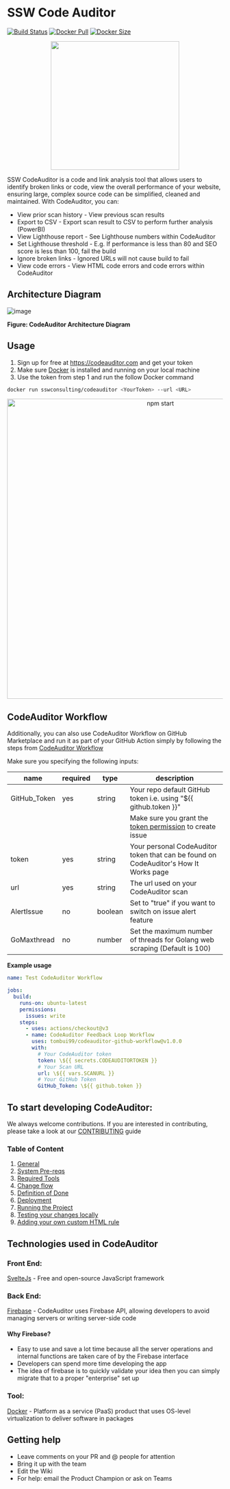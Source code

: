 # SSW Code Auditor

[![Build Status](https://github.com/SSWConsulting/SSW.CodeAuditor/workflows/CI/badge.svg)](https://github.com/SSWConsulting/SSW.CodeAuditor/actions)
[![Docker Pull](https://badgen.net/docker/pulls/sswconsulting/codeauditor?icon=docker&label=pulls)](https://hub.docker.com/r/sswconsulting/codeauditor)
[![Docker Size](https://badgen.net/docker/size/sswconsulting/codeauditor/latest/amd64?icon=docker&label=size)](https://hub.docker.com/r/sswconsulting/codeauditor)

<p align='center'>
<img src="https://user-images.githubusercontent.com/67776356/90211512-3c539e00-de34-11ea-900c-ace63b13e387.png" width="300"/>
</p>

SSW CodeAuditor is a code and link analysis tool that allows users to identify broken links or code, view the overall performance of your website, ensuring large, complex source code can be simplified, cleaned and maintained. With CodeAuditor, you can:
  - View prior scan history - View previous scan results
  - Export to CSV - Export scan result to CSV to perform further analysis (PowerBI)
  - View Lighthouse report - See Lighthouse numbers within CodeAuditor
  - Set Lighthouse threshold - E.g. If performance is less than 80 and SEO score is less than 100, fail the build
  - Ignore broken links - Ignored URLs will not cause build to fail
  - View code errors - View HTML code errors and code errors within CodeAuditor

## Architecture Diagram
![image](https://github.com/SSWConsulting/SSW.CodeAuditor/assets/67776356/d588c0ab-52d9-44f7-ac6c-75eacf0c7437)

**Figure: CodeAuditor Architecture Diagram**

## Usage

1. Sign up for free at https://codeauditor.com and get your token
2. Make sure [Docker](https://docs.docker.com/desktop/) is installed and running on your local machine
3. Use the token from step 1 and run the follow Docker command
``` bash
docker run sswconsulting/codeauditor <YourToken> --url <URL>
```

<p align='center'>
<img src='https://user-images.githubusercontent.com/67776356/90726194-aa9cd280-e304-11ea-805c-d8780088d691.gif' width='700' alt='npm start' />
</p>

## CodeAuditor Workflow

Additionally, you can also use CodeAuditor Workflow on GitHub Marketplace and run it as part of your GitHub Action simply by following the steps from [CodeAuditor Workflow](https://github.com/marketplace/actions/codeauditor-workflow)

Make sure you specifying the following inputs:

| name         | required | type  | description |
| ------------ | ---      | ------ | ----------- |
| GitHub_Token        | yes      | string | Your repo default GitHub token i.e. using "\${{ github.token }}"
| | | | Make sure you grant the [token permission](https://docs.github.com/en/actions/using-jobs/assigning-permissions-to-jobs) to create issue
| token     | yes      | string | Your personal CodeAuditor token that can be found on CodeAuditor's How It Works page
| url       | yes      | string | The url used on your CodeAuditor scan
| AlertIssue       | no      | boolean | Set to "true" if you want to switch on issue alert feature
| GoMaxthread       | no      | number | Set the maximum number of threads for Golang web scraping (Default is 100)

**Example usage**

``` yml
name: Test CodeAuditor Workflow

jobs:
  build:
    runs-on: ubuntu-latest
    permissions: 
      issues: write
    steps:
      - uses: actions/checkout@v3
      - name: CodeAuditor Feedback Loop Workflow
        uses: tombui99/codeauditor-github-workflow@v1.0.0
        with:
          # Your CodeAuditor token
          token: \${{ secrets.CODEAUDITORTOKEN }}
          # Your Scan URL
          url: \${{ vars.SCANURL }}
          # Your GitHub Token
          GitHub_Token: \${{ github.token }}
```

## To start developing CodeAuditor:
We always welcome contributions. If you are interested in contributing, please take a look at our [CONTRIBUTING](./CONTRIBUTING.md) guide

### Table of Content

1. [General](CONTRIBUTING.md#General)
2. [System Pre-reqs](CONTRIBUTING.md#system-pre-reqs)
3. [Required Tools](CONTRIBUTING.md#required-tools)
4. [Change flow](CONTRIBUTING.md#change-flow)
5. [Definition of Done](CONTRIBUTING.md#definition-of-done)
6. [Deployment](CONTRIBUTING.md#Deployment)
7. [Running the Project](CONTRIBUTING.md#Running-the-Project)
8. [Testing your changes locally](CONTRIBUTING.md#Testing-your-changes-locally)
8. [Adding your own custom HTML rule](CONTRIBUTING.md#Adding-your-own-custom-HTML-rule)

## Technologies used in CodeAuditor

### Front End:
[SvelteJs](https://svelte.dev/) - Free and open-source JavaScript framework

### Back End:
[Firebase](https://firebase.google.com/) - CodeAuditor uses Firebase API, allowing developers to avoid managing servers or writing server-side code
#### Why Firebase?
- Easy to use and save a lot time because all the server operations and internal functions are taken care of by the Firebase interface 
- Developers can spend more time developing the app
- The idea of firebase is to quickly validate your idea then you can simply migrate that to a proper "enterprise" set up

### Tool:
[Docker](https://www.docker.com/) - Platform as a service (PaaS) product that uses OS-level virtualization to deliver software in packages

## Getting help
 - Leave comments on your PR and @ people for attention
 - Bring it up with the team
 - Edit the Wiki
 - For help: email the Product Champion or ask on Teams
